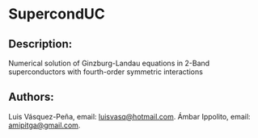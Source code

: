 SupercondUC
===========

Description:
------------
Numerical solution of Ginzburg-Landau equations in 2-Band superconductors with fourth-order symmetric interactions

Authors:
--------
Luis Vásquez-Peña, email: luisvasq@hotmail.com.
Ámbar Ippolito,    email: amipitga@gmail.com.